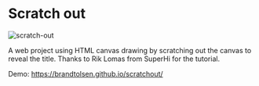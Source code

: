 # Scratch out

![scratch-out](https://user-images.githubusercontent.com/57196671/102548119-78d12800-40ba-11eb-9476-0a37d7db9816.png)

A web project using HTML canvas drawing by scratching out the canvas to reveal the title. Thanks to Rik Lomas from SuperHi for the tutorial.

Demo: https://brandtolsen.github.io/scratchout/
